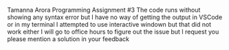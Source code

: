Tamanna Arora Programming Assignment #3
The code runs without showing any syntax error but I have no way of getting the output in VSCode or in my terminal 
I attempted to use interactive windown but that did not work either 
I will go to office hours to figure out the issue but I request you please mention a solution in your feedback